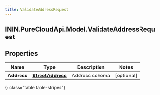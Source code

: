 ```yaml
---
title: ValidateAddressRequest
---
```

## ININ.PureCloudApi.Model.ValidateAddressRequest

## Properties

|Name | Type | Description | Notes|
|------------ | ------------- | ------------- | -------------|
| **Address** | [**StreetAddress**](StreetAddress.html) | Address schema | [optional] |
{: class="table table-striped"}


